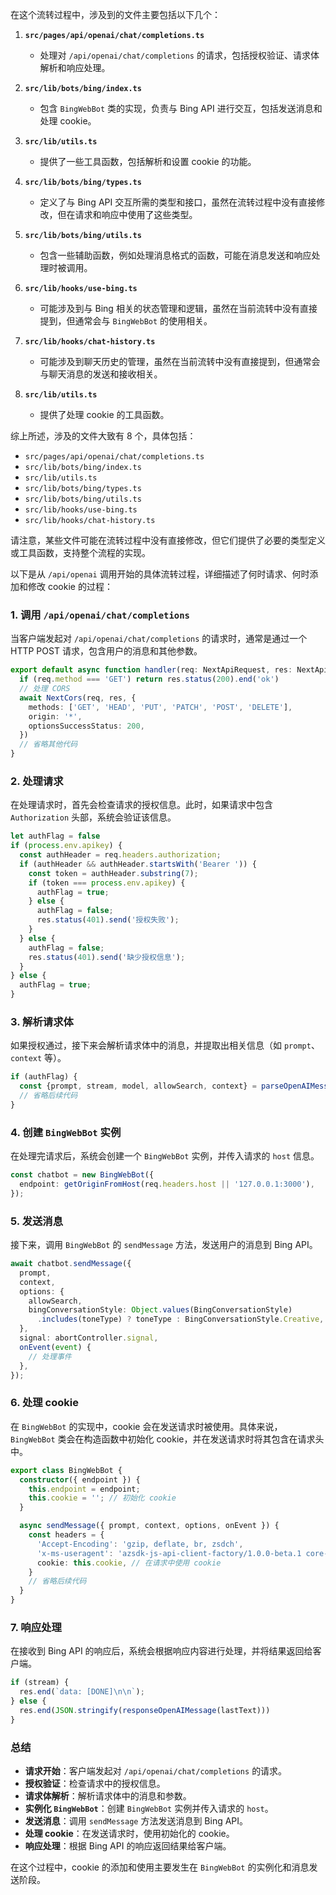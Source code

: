在这个流转过程中，涉及到的文件主要包括以下几个：

1. **`src/pages/api/openai/chat/completions.ts`**
   - 处理对 `/api/openai/chat/completions` 的请求，包括授权验证、请求体解析和响应处理。

2. **`src/lib/bots/bing/index.ts`**
   - 包含 `BingWebBot` 类的实现，负责与 Bing API 进行交互，包括发送消息和处理 cookie。

3. **`src/lib/utils.ts`**
   - 提供了一些工具函数，包括解析和设置 cookie 的功能。

4. **`src/lib/bots/bing/types.ts`**
   - 定义了与 Bing API 交互所需的类型和接口，虽然在流转过程中没有直接修改，但在请求和响应中使用了这些类型。

5. **`src/lib/bots/bing/utils.ts`**
   - 包含一些辅助函数，例如处理消息格式的函数，可能在消息发送和响应处理时被调用。

6. **`src/lib/hooks/use-bing.ts`**
   - 可能涉及到与 Bing 相关的状态管理和逻辑，虽然在当前流转中没有直接提到，但通常会与 `BingWebBot` 的使用相关。

7. **`src/lib/hooks/chat-history.ts`**
   - 可能涉及到聊天历史的管理，虽然在当前流转中没有直接提到，但通常会与聊天消息的发送和接收相关。

8. **`src/lib/utils.ts`**
   - 提供了处理 cookie 的工具函数。

综上所述，涉及的文件大致有 8 个，具体包括：

- `src/pages/api/openai/chat/completions.ts`
- `src/lib/bots/bing/index.ts`
- `src/lib/utils.ts`
- `src/lib/bots/bing/types.ts`
- `src/lib/bots/bing/utils.ts`
- `src/lib/hooks/use-bing.ts`
- `src/lib/hooks/chat-history.ts`

请注意，某些文件可能在流转过程中没有直接修改，但它们提供了必要的类型定义或工具函数，支持整个流程的实现。

以下是从 `/api/openai` 调用开始的具体流转过程，详细描述了何时请求、何时添加和修改 cookie 的过程：

### 1. 调用 `/api/openai/chat/completions`

当客户端发起对 `/api/openai/chat/completions` 的请求时，通常是通过一个 HTTP POST 请求，包含用户的消息和其他参数。

```typescript:src/pages/api/openai/chat/completions.ts
export default async function handler(req: NextApiRequest, res: NextApiResponse) {
  if (req.method === 'GET') return res.status(200).end('ok')
  // 处理 CORS
  await NextCors(req, res, {
    methods: ['GET', 'HEAD', 'PUT', 'PATCH', 'POST', 'DELETE'],
    origin: '*',
    optionsSuccessStatus: 200,
  })
  // 省略其他代码
}
```

### 2. 处理请求

在处理请求时，首先会检查请求的授权信息。此时，如果请求中包含 `Authorization` 头部，系统会验证该信息。

```typescript:src/pages/api/openai/chat/completions.ts
let authFlag = false
if (process.env.apikey) {
  const authHeader = req.headers.authorization;
  if (authHeader && authHeader.startsWith('Bearer ')) {
    const token = authHeader.substring(7);
    if (token === process.env.apikey) {
      authFlag = true;
    } else {
      authFlag = false;
      res.status(401).send('授权失败');
    }
  } else {
    authFlag = false;
    res.status(401).send('缺少授权信息');
  }
} else {
  authFlag = true;
}
```

### 3. 解析请求体

如果授权通过，接下来会解析请求体中的消息，并提取出相关信息（如 `prompt`、`context` 等）。

```typescript:src/pages/api/openai/chat/completions.ts
if (authFlag) {
  const {prompt, stream, model, allowSearch, context} = parseOpenAIMessage(req.body);
  // 省略后续代码
}
```

### 4. 创建 `BingWebBot` 实例

在处理完请求后，系统会创建一个 `BingWebBot` 实例，并传入请求的 `host` 信息。

```typescript:src/pages/api/openai/chat/completions.ts
const chatbot = new BingWebBot({
  endpoint: getOriginFromHost(req.headers.host || '127.0.0.1:3000'),
});
```

### 5. 发送消息

接下来，调用 `BingWebBot` 的 `sendMessage` 方法，发送用户的消息到 Bing API。

```typescript:src/pages/api/openai/chat/completions.ts
await chatbot.sendMessage({
  prompt,
  context,
  options: {
    allowSearch,
    bingConversationStyle: Object.values(BingConversationStyle)
      .includes(toneType) ? toneType : BingConversationStyle.Creative,
  },
  signal: abortController.signal,
  onEvent(event) {
    // 处理事件
  },
});
```

### 6. 处理 cookie

在 `BingWebBot` 的实现中，cookie 会在发送请求时被使用。具体来说，`BingWebBot` 类会在构造函数中初始化 cookie，并在发送请求时将其包含在请求头中。

```typescript:src/lib/bots/bing/index.ts
export class BingWebBot {
  constructor({ endpoint }) {
    this.endpoint = endpoint;
    this.cookie = ''; // 初始化 cookie
  }

  async sendMessage({ prompt, context, options, onEvent }) {
    const headers = {
      'Accept-Encoding': 'gzip, deflate, br, zsdch',
      'x-ms-useragent': 'azsdk-js-api-client-factory/1.0.0-beta.1 core-rest-pipeline/1.12.3 OS/Android',
      cookie: this.cookie, // 在请求中使用 cookie
    }
    // 省略后续代码
  }
}
```

### 7. 响应处理

在接收到 Bing API 的响应后，系统会根据响应内容进行处理，并将结果返回给客户端。

```typescript:src/pages/api/openai/chat/completions.ts
if (stream) {
  res.end(`data: [DONE]\n\n`);
} else {
  res.end(JSON.stringify(responseOpenAIMessage(lastText)))
}
```

### 总结

- **请求开始**：客户端发起对 `/api/openai/chat/completions` 的请求。
- **授权验证**：检查请求中的授权信息。
- **请求体解析**：解析请求体中的消息和参数。
- **实例化 `BingWebBot`**：创建 `BingWebBot` 实例并传入请求的 `host`。
- **发送消息**：调用 `sendMessage` 方法发送消息到 Bing API。
- **处理 cookie**：在发送请求时，使用初始化的 cookie。
- **响应处理**：根据 Bing API 的响应返回结果给客户端。

在这个过程中，cookie 的添加和使用主要发生在 `BingWebBot` 的实例化和消息发送阶段。
